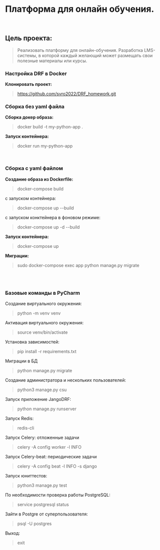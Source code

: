 # Платформа для онлайн обучения.
<br>

## Цель проекта:

> Реализовать платформу для онлайн-обучения. 
Разработка LMS-системы, в которой каждый желающий может размещать свои полезные материалы или курсы.


### Настройка DRF в Docker

**Клонировать проект:**
> https://github.com/svro2022/DRF_homework.git

### Сборка без yaml файла

**Сборка докер образа:**
> docker build -t my-python-app .

**Запуск контейнера:**
> docker run my-python-app

<br>

### Сборка с yaml файлом

**Cоздание образа из Dockerfile:**
> docker-compose build

с запуском контейнера:
> docker-compose up --build

с запуском конктейнера в фоновом режиме:
> docker-compose up -d --build

**Запуск контейнера:**
> docker-compose up

**Миграции:**
> sudo docker-compose exec app python manage.py migrate

<br>
<br>

### Базовые команды в PyCharm

Создание виртуального окружения:
> python -m venv venv

Активация виртуального окружения:
> source venv/bin/activate

Установка зависимостей:
> pip install -r requirements.txt

Миграции в БД
> python manage.py migrate

Создание администратора и нескольких пользователей:
> python3 manage.py csu

Запуск приложение JangoDRF:
> python manage.py runserver

Запуск Redis:
> redis-cli

Запуск Celery:
отложенные задачи
> celery -A config worker -l INFO

Запуск Celery-beat:
периодические задачи
> celery -A config beat -l INFO -s django

Запуск юниттестов:
> python3 manage.py test


По необходимости проверка работы PostgreSQL:
> service postgresql status

Зайти в Postgre от суперпользователя:
> psql -U postgres

Выход:
> exit
